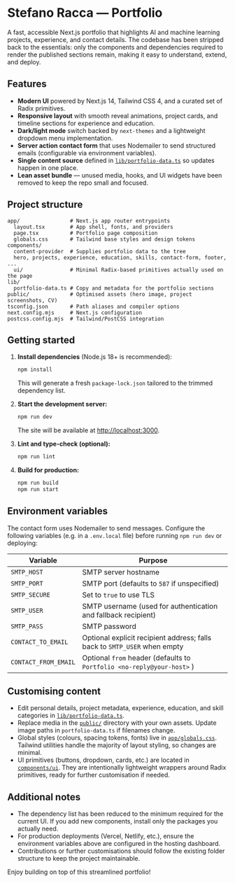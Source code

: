 # Stefano Racca — Portfolio

A fast, accessible Next.js portfolio that highlights AI and machine learning projects, experience, and contact details. The codebase has been stripped back to the essentials: only the components and dependencies required to render the published sections remain, making it easy to understand, extend, and deploy.

## Features

- **Modern UI** powered by Next.js 14, Tailwind CSS 4, and a curated set of Radix primitives.
- **Responsive layout** with smooth reveal animations, project cards, and timeline sections for experience and education.
- **Dark/light mode** switch backed by `next-themes` and a lightweight dropdown menu implementation.
- **Server action contact form** that uses Nodemailer to send structured emails (configurable via environment variables).
- **Single content source** defined in [`lib/portfolio-data.ts`](lib/portfolio-data.ts) so updates happen in one place.
- **Lean asset bundle** — unused media, hooks, and UI widgets have been removed to keep the repo small and focused.

## Project structure

```text
app/                # Next.js app router entrypoints
  layout.tsx        # App shell, fonts, and providers
  page.tsx          # Portfolio page composition
  globals.css       # Tailwind base styles and design tokens
components/
  content-provider  # Supplies portfolio data to the tree
  hero, projects, experience, education, skills, contact-form, footer, ...
  ui/               # Minimal Radix-based primitives actually used on the page
lib/
  portfolio-data.ts # Copy and metadata for the portfolio sections
public/             # Optimised assets (hero image, project screenshots, CV)
tsconfig.json       # Path aliases and compiler options
next.config.mjs     # Next.js configuration
postcss.config.mjs  # Tailwind/PostCSS integration
```

## Getting started

1. **Install dependencies** (Node.js 18+ is recommended):

   ```bash
   npm install
   ```

   This will generate a fresh `package-lock.json` tailored to the trimmed dependency list.

2. **Start the development server:**

   ```bash
   npm run dev
   ```

   The site will be available at [http://localhost:3000](http://localhost:3000).

3. **Lint and type-check (optional):**

   ```bash
   npm run lint
   ```

4. **Build for production:**

   ```bash
   npm run build
   npm run start
   ```

## Environment variables

The contact form uses Nodemailer to send messages. Configure the following variables (e.g. in a `.env.local` file) before running `npm run dev` or deploying:

| Variable             | Purpose                                                                    |
| -------------------- | -------------------------------------------------------------------------- |
| `SMTP_HOST`          | SMTP server hostname                                                       |
| `SMTP_PORT`          | SMTP port (defaults to `587` if unspecified)                               |
| `SMTP_SECURE`        | Set to `true` to use TLS                                                   |
| `SMTP_USER`          | SMTP username (used for authentication and fallback recipient)             |
| `SMTP_PASS`          | SMTP password                                                              |
| `CONTACT_TO_EMAIL`   | Optional explicit recipient address; falls back to `SMTP_USER` when empty |
| `CONTACT_FROM_EMAIL` | Optional `from` header (defaults to `Portfolio <no-reply@your-host>` )     |

## Customising content

- Edit personal details, project metadata, experience, education, and skill categories in [`lib/portfolio-data.ts`](lib/portfolio-data.ts).
- Replace media in the [`public/`](public) directory with your own assets. Update image paths in `portfolio-data.ts` if filenames change.
- Global styles (colours, spacing tokens, fonts) live in [`app/globals.css`](app/globals.css). Tailwind utilities handle the majority of layout styling, so changes are minimal.
- UI primitives (buttons, dropdown, cards, etc.) are located in [`components/ui`](components/ui). They are intentionally lightweight wrappers around Radix primitives, ready for further customisation if needed.

## Additional notes

- The dependency list has been reduced to the minimum required for the current UI. If you add new components, install only the packages you actually need.
- For production deployments (Vercel, Netlify, etc.), ensure the environment variables above are configured in the hosting dashboard.
- Contributions or further customisations should follow the existing folder structure to keep the project maintainable.

Enjoy building on top of this streamlined portfolio!
